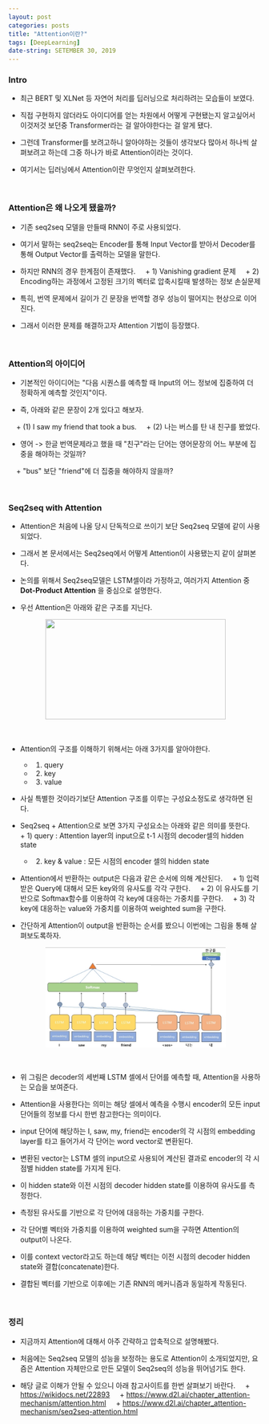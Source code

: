 ```yaml
---
layout: post
categories: posts
title: "Attention이란?"
tags: [DeepLearning]
date-string: SETEMBER 30, 2019
---
```


### Intro

 - 최근 BERT 및 XLNet 등 자연어 처리를 딥러닝으로 처리하려는 모습들이 보였다.
 
 - 직접 구현하지 않더라도 아이디어를 얻는 차원에서 어떻게 구현됐는지 알고싶어서 이것저것 보던중 Transformer라는 걸 알아야한다는 걸 알게 됐다.
 
 - 그런데 Transformer를 보려고하니 알아야하는 것들이 생각보다 많아서 하나씩 살펴보려고 하는데 그중 하나가 바로 Attention이라는 것이다.
 
 - 여기서는 딥러닝에서 Attention이란 무엇인지 살펴보려한다.

<br>

### Attention은 왜 나오게 됐을까?

 - 기존 seq2seq 모델을 만들때 RNN이 주로 사용되었다.
 
 - 여기서 말하는 seq2seq는 Encoder를 통해 Input Vector를 받아서 Decoder를 통해 Output Vector를 출력하는 모델을 말한다.
 
 - 하지만 RNN의 경우 한계점이 존재했다.
     + 1) Vanishing gradient 문제
     + 2) Encoding하는 과정에서 고정된 크기의 벡터로 압축시킬때 발생하는 정보 손실문제
     
 - 특히, 번역 문제에서 길이가 긴 문장을 번역할 경우 성능이 떨어지는 현상으로 이어진다.
 - 그래서 이러한 문제를 해결하고자 Attention 기법이 등장했다.
 
<br>

### Attention의 아이디어
 - 기본적인 아이디어는 "다음 시퀀스를 예측할 때 Input의 어느 정보에 집중하여 더 정확하게 예측할 것인지"이다.
 
 - 즉, 아래와 같은 문장이 2개 있다고 해보자.
 
     + (1) I saw my friend that took a bus.
     + (2) 나는 버스를 탄 내 친구를 봤었다.
     
 - 영어 -> 한글 번역문제라고 했을 때 "친구"라는 단어는 영어문장의 어느 부분에 집중을 해야하는 것일까?
 
     + "bus" 보단 "friend"에 더 집중을 해야하지 않을까?

<br>

### Seq2seq with Attention
 - Attention은 처음에 나올 당시 단독적으로 쓰이기 보단 Seq2seq 모델에 같이 사용되었다.
 - 그래서 본 문서에서는 Seq2seq에서 어떻게 Attention이 사용됐는지 같이 살펴본다.
 - 논의를 위해서 Seq2seq모델은 LSTM셀이라 가정하고, 여러가지 Attention 중 __Dot-Product Attention__ 을 중심으로 설명한다.
 
 - 우선 Attention은 아래와 같은 구조를 지닌다.

<p align="center">
  <img width="360" height="200" src="https://www.d2l.ai/_images/attention.svg">
</p>

<br>

 - Attention의 구조를 이해하기 위해서는 아래 3가지를 알아야한다.
     + 1) query
     + 2) key
     + 3) value

 - 사실 특별한 것이라기보단 Attention 구조를 이루는 구성요소정도로 생각하면 된다.
 
 - Seq2seq + Attention으로 보면 3가지 구성요소는 아래와 같은 의미를 뜻한다.
     + 1) query : Attention layer의 input으로 t-1 시점의 decoder셀의 hidden state
     + 2) key & value : 모든 시점의 encoder 셀의 hidden state

 - Attention에서 반환하는 output은 다음과 같은 순서에 의해 계산된다.
     + 1) 입력받은 Query에 대해서 모든 key와의 유사도를 각각 구한다.
     + 2) 이 유사도를 기반으로 Softmax함수를 이용하여 각 key에 대응하는 가중치를 구한다.
     + 3) 각 key에 대응하는 value와 가중치를 이용하여 weighted sum을 구한다.
     
 - 간단하게 Attention이 output을 반환하는 순서를 봤으니 이번에는 그림을 통해 살펴보도록하자.
 
<p align="center">
  <img width="360" height="200" src="https://github.com/ByungSunBae/ByungSunBae.github.io/blob/master/images/2019-10-03/Seq2seq_attention_model.jpg">
</p>

<br>

 - 위 그림은 decoder의 세번째 LSTM 셀에서 단어를 예측할 때, Attention을 사용하는 모습을 보여준다.
 
 - Attention을 사용한다는 의미는 해당 셀에서 예측을 수행시 encoder의 모든 input 단어들의 정보를 다시 한번 참고한다는 의미이다.
 
 - input 단어에 해당하는 I, saw, my, friend는 encoder의 각 시점의 embedding layer를 타고 들어가서 각 단어는 word vector로 변환된다.
 
 - 변환된 vector는 LSTM 셀의 input으로 사용되어 계산된 결과로 encoder의 각 시점별 hidden state를 가지게 된다.
 
 - 이 hidden state와 이전 시점의 decoder hidden state를 이용하여 유사도를 측정한다.
 
 - 측정된 유사도를 기반으로 각 단어에 대응하는 가중치를 구한다.
 
 - 각 단어별 벡터와 가중치를 이용하여 weighted sum을 구하면 Attention의 output이 나온다.
 
 - 이를 context vector라고도 하는데 해당 벡터는 이전 시점의 decoder hidden state와 결합(concatenate)한다.
 
 - 결합된 벡터를 기반으로 이후에는 기존 RNN의 메커니즘과 동일하게 작동된다.

<br>

### 정리
 - 지금까지 Attention에 대해서 아주 간략하고 압축적으로 설명해봤다.
 
 - 처음에는 Seq2seq 모델의 성능을 보정하는 용도로 Attention이 소개되었지만, 요즘은 Attention 자체만으로 만든 모델이 Seq2seq의 성능을 뛰어넘기도 한다.
 
 - 해당 글로 이해가 안될 수 있으니 아래 참고사이트를 한번 살펴보기 바란다.
     + https://wikidocs.net/22893
     + https://www.d2l.ai/chapter_attention-mechanism/attention.html
     + https://www.d2l.ai/chapter_attention-mechanism/seq2seq-attention.html

